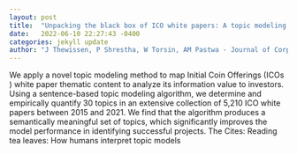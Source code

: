 ```yaml
---
layout: post
title:  "Unpacking the black box of ICO white papers: A topic modeling approach"
date:   2022-06-10 22:27:43 -0400
categories: jekyll update
author: "J Thewissen, P Shrestha, W Torsin, AM Pastwa - Journal of Corporate Finance, 2022"
---
```

We apply a novel topic modeling method to map Initial Coin Offerings (ICOs ) white paper thematic content to analyze its information value to investors. Using a sentence-based topic modeling algorithm, we determine and empirically quantify 30 topics in an extensive collection of 5,210 ICO white papers between 2015 and 2021. We find that the algorithm produces a semantically meaningful set of topics, which significantly improves the model performance in identifying successful projects. The  Cites: Reading tea leaves: How humans interpret topic models